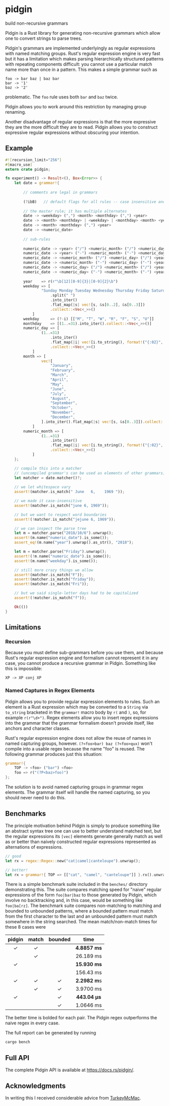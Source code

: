 # pidgin
build non-recursive grammars

Pidgin is a Rust library for generating non-recursive grammars which allow one to
convert strings to parse trees.

Pidgin's grammars are implemented underlyingly as regular expressions with
named matching groups. Rust's regular expression engine is very fast but it has
a limitation which makes parsing hierarchically structured patterns with
repeating components difficult: you cannot use a particular match name more
than once in a pattern. This makes a simple grammar such as
```
foo -> bar baz | baz bar
bar -> '1'
baz -> '2'
```
problematic. The `foo` rule uses both `bar` and `baz` twice.

Pidgin allows you to work around this restriction by managing group renaming.

Another disadvantage of regular expressions is that the more expressive they
are the more difficult they are to read. Pidgin allows you to construct
expressive regular expressions without obscuring your intention.

## Example

```rust
#![recursion_limit="256"]
#[macro_use]
extern crate pidgin;

fn experiment() -> Result<(), Box<Error>> {
    let date = grammar!{
    
        // comments are legal in grammars
    
        (?ibB)   // default flags for all rules -- case insensitive and enforce leading and trailing word boundaries
    
        // the master rule; it has multiple alternates
        date -> <weekday> (",") <month> <monthday> (",") <year>
        date -> <month> <monthday> | <weekday> | <monthday> <month> <year>
        date -> <month> <monthday> (",") <year>
        date -> <numeric_date>
    
        // sub-rules
    
        numeric_date -> <year> ("/") <numeric_month> ("/") <numeric_day>
        numeric_date -> <year> ("-") <numeric_month> ("-") <numeric_day>
        numeric_date -> <numeric_month> ("/") <numeric_day> ("/") <year>
        numeric_date -> <numeric_month> ("-") <numeric_day> ("-") <year>
        numeric_date -> <numeric_day> ("/") <numeric_month> ("/") <year>
        numeric_date -> <numeric_day> ("-") <numeric_month> ("-") <year>
    
        year    => r(r"\b[12][0-9]{3}|[0-9]{2}\b")
        weekday => [
                "Sunday Monday Tuesday Wednesday Thursday Friday Saturday"
                    .split(" ")
                    .into_iter()
                    .flat_map(|s| vec![s, &s[0..2], &s[0..3]])
                    .collect::<Vec<_>>()
            ]
        weekday     => (?-i) [["M", "T", "W", "R", "F", "S", "U"]]
        monthday    => [(1..=31).into_iter().collect::<Vec<_>>()]
        numeric_day => [
                (1..=31)
                    .into_iter()
                    .flat_map(|i| vec![i.to_string(), format!("{:02}", i)])
                    .collect::<Vec<_>>()
            ]
        month => [
                vec![
                    "January",
                    "February",
                    "March",
                    "April",
                    "May",
                    "June",
                    "July",
                    "August",
                    "September",
                    "October",
                    "November",
                    "December",
                ].into_iter().flat_map(|s| vec![s, &s[0..3]]).collect::<Vec<_>>()
            ]
        numeric_month => [
                (1..=31)
                    .into_iter()
                    .flat_map(|i| vec![i.to_string(), format!("{:02}", i)])
                    .collect::<Vec<_>>()
            ]
    };

    // compile this into a matcher
    // (uncompiled grammar's can be used as elements of other grammars)
    let matcher = date.matcher()?;
    
    // we let whitespace vary
    assert!(matcher.is_match(" June   6,    1969 "));

    // we made it case-insensitive
    assert!(matcher.is_match("june 6, 1969"));

    // but we want to respect word boundaries
    assert!(!matcher.is_match("jejune 6, 1969"));

    // we can inspect the parse tree
    let m = matcher.parse("2018/10/6").unwrap();
    assert!(m.name("numeric_date").is_some());
    assert_eq!(m.name("year").unwrap().as_str(), "2018");

    let m = matcher.parse("Friday").unwrap();
    assert!(!m.name("numeric_date").is_some());
    assert!(m.name("weekday").is_some());

    // still more crazy things we allow
    assert!(matcher.is_match("F"));
    assert!(matcher.is_match("friday"));
    assert!(matcher.is_match("Fri"));

    // but we said single-letter days had to be capitalized
    assert!(!matcher.is_match("f"));

    Ok(())
}
```

## Limitations

### Recursion
Because you must define sub-grammars before you use them, and because Rust's
regular expression engine and formalism cannot represent it in any case, you
cannot produce a recursive grammar in Pidgin. Something like this is impossible:
```
XP -> XP conj XP
```

### Named Captures in Regex Elements

Pidgin allows you to provide regular expression elements to rules. Such an element
is a Rust expression which may be converted to a `String` via `to_string` bracketed
in the `grammar!` macro body by `r(` and `)`, so, for example `r(r"\d+")`. Regex
elements allow you to insert regex expressions into the grammar that the grammar formalism
doesn't provide itself, like anchors and character classes.

Rust's regular expression engine does not allow the reuse of names in named capturing
groups, however. `(?<foo>bar) baz (?<foo>qux)` won't compile into a usable regex because
the name "foo" is reused. The following grammar produces just this situation:

```rust
grammar!{
    TOP -> <foo> ("bar") <foo>
    foo => r("(?P<baz>foo)")
};
```

The solution is to avoid named capturing groups in grammar regex elements. The grammar
itself will handle the named capturing, so you should never need to do this.

## Benchmarks

The principle motivation behind Pidgin is simply to produce something like an
abstract syntax tree one can use to better understand matched text, but the
regular expressions its `[vec]` elements generate generally match as well as or better than
naively constructed regular expressions represented as alternations of
expressions.

```rust
// good
let rx = regex::Regex::new("cat|camel|canteloupe").unwrap();

// better!
let rx = grammar!{ TOP => [["cat", "camel", "canteloupe"]] }.rx().unwrap();
```


There is a simple benchmark suite included in the `benches/`
directory demonstrating this. The suite compares matching
speed for "naive" regular expressions of the form `foo|bar|baz` to those
generated by Pidgin, which involve no backtracking and, in this case, would
be something like `foo|ba[rz]`. The benchmark suite compares non-matching to
matching and bounded to unbounded patterns, where a bounded pattern must match
from the first character to the last and an unbounded pattern must match
somewhere in the string searched. The mean match/non-match times for these 8
cases were

|pidgin|match|bounded|time|
|:------:|:-----:|:-------:|:----:|
|✓|✓| |**4.8857 ms**|
| |✓| |26.189 ms|
|✓| | |**15.930 ms**|
| | | |156.43 ms|
|✓|✓|✓|**2.2982 m**s|
| |✓|✓|3.9700 ms|
|✓| |✓|**443.04 µs**|
| | |✓|1.0646 ms|

The better time is bolded for each pair. The Pidgin regex outperforms the
naive regex in every case.

The full report can be generated by running

```bash
cargo bench
```

## Full API

The complete Pidgin API is available at https://docs.rs/pidgin/.

## Acknowledgments

In writing this I received considerable advice from [TurkeyMcMac](https://github.com/TurkeyMcMac).
